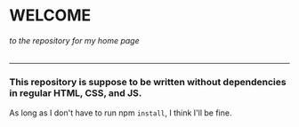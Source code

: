 # WELCOME
###### to the repository for my home page
---
### This repository is suppose to be written without dependencies in regular HTML, CSS, and JS.
As long as I don't have to run npm `install`, I think I'll be fine.